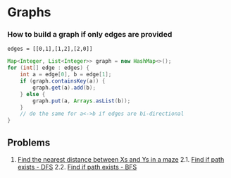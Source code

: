 # Graphs


### How to build a graph if only edges are provided
`edges = [[0,1],[1,2],[2,0]]`
```java
Map<Integer, List<Integer>> graph = new HashMap<>();
for (int[] edge : edges) {
    int a = edge[0], b = edge[1];
    if (graph.containsKey(a)) {
        graph.get(a).add(b);
    } else {
        graph.put(a, Arrays.asList(b));
    }
    // do the same for a<->b if edges are bi-directional
}
```

## Problems

1. [Find the nearest distance between Xs and Ys in a maze](https://github.com/LenarBad/interview-questions/blob/main/graphs/nearest-distance-between-x-and-y-in-maze.java)
2.1. [Find if path exists - DFS](https://github.com/LenarBad/interview-questions/blob/main/graphs/find-if-path-exists-dfs.java)
2.2. [Find if path exists - BFS](https://github.com/LenarBad/interview-questions/blob/main/graphs/find-if-path-exists-bfs.java)
